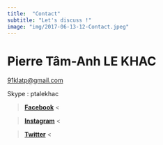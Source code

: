 ```yaml
---
title:  "Contact"
subtitle: "Let's discuss !"
image: "img/2017-06-13-12-Contact.jpeg"
---
```


# Pierre Tâm-Anh LE KHAC
 
 
91klatp@gmail.com

Skype : ptalekhac
 
> __[Facebook](https://www.facebook.com/pta.lekhac)__ <

> __[Instagram](https://www.instagram.com/pierre.tamanh/)__ <

> __[Twitter](https://twitter.com/ptalekhac)__ <
